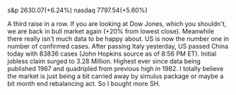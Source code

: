 s&p 2630.07(+6.24%) nasdaq 7797.54(+5.60%)

A third raise in a row. If you are looking at Dow Jones, which you shouldn't, we are back in bull market again (+20% from lowest close).
Meanwhile there really isn't much data to be happy about. US is now the number one in number of confirmed cases. After passing Italy
yesterday, US passed China today with 83836 cases (John Hopkins source as of 8:56 PM ET). Initial jobless claim surged to 3.28 Million.
Highest ever since data being published 1967 and quadripled from previous high in 1982. I totally believe the market is just being a bit
carried away by simulus package or maybe a bit month end rebalancing act. So I bought more SH.
